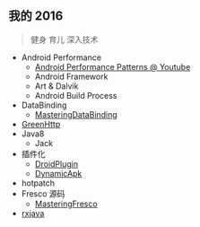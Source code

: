 我的 2016
---

> 健身 育儿 深入技术

* Android Performance
    * [Android Performance Patterns @ Youtube](https://www.youtube.com/playlist?list=PLWz5rJ2EKKc9CBxr3BVjPTPoDPLdPIFCE)
    * Android Framework
    * Art & Dalvik
    * Android Build Process
* DataBinding
    * [MasteringDataBinding](https://github.com/LyndonChin/MasteringAndroidDataBinding)
* [GreenHttp](https://github.com/LyndonChin/GreenHttp)
* Java8
    * Jack
* 插件化
    * [DroidPlugin](https://github.com/DroidPluginTeam/DroidPlugin)
    * [DynamicApk](https://github.com/CtripMobile/DynamicAPK)
* hotpatch
* Fresco 源码
    * [MasteringFresco](https://github.com/LyndonChin/MasteringFresco)
* [rxjava](awesome-rxjava.md)
